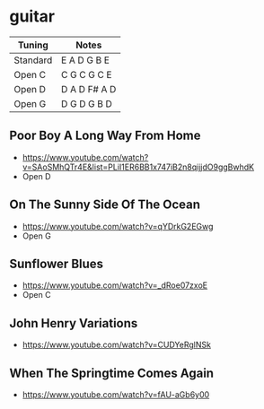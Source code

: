# guitar

| Tuning  | Notes |
| -------- | ------------ |
| Standard | E A D G B E  |
| Open C   | C G C G C E  |
| Open D   | D A D F# A D |
| Open G   | D G D G B D |

## Poor Boy A Long Way From Home

- https://www.youtube.com/watch?v=SAoSMhQTr4E&list=PLiI1ER6BB1x747iB2n8qijjdO9ggBwhdK
- Open D

## On The Sunny Side Of The Ocean

- https://www.youtube.com/watch?v=qYDrkG2EGwg
- Open G

## Sunflower Blues

- https://www.youtube.com/watch?v=_dRoe07zxoE
- Open C

## John Henry Variations

- https://www.youtube.com/watch?v=CUDYeRglNSk

## When The Springtime Comes Again

- https://www.youtube.com/watch?v=fAU-aGb6y00

